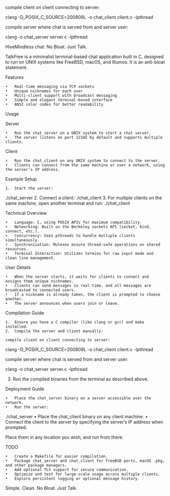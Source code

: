 compile client on client connecting to server:

clang -D_POSIX_C_SOURCE=200809L -o chat_client client.c -lpthread


compile server where chat is served from and server user:

clang -o chat_server server.c -lpthread


HiveMindless chat: No Bloat. Just Talk.

TalkFree is a minimalist terminal-based chat application built in C, designed to run on UNIX systems like FreeBSD, macOS, and Illumos. It is an anti-bloat statement.

Features

	•	Real-time messaging via TCP sockets
	•	Unique nicknames for each user
	•	Multi-client support with broadcast messaging
	•	Simple and elegant terminal-based interface
	•	ANSI color codes for better readability

Usage

Server

	•	Run the chat_server on a UNIX system to start a chat server.
	•	The server listens on port 12345 by default and supports multiple clients.

Client

	•	Run the chat_client on any UNIX system to connect to the server.
	•	Clients can connect from the same machine or over a network, using the server’s IP address.

Example Setup

	1.	Start the server:
./chat_server
	2.	Connect a client:
./chat_client
	3.	For multiple clients on the same machine, open another terminal and run:
./chat_client

Technical Overview

	•	Language: C, using POSIX APIs for maximum compatibility.
	•	Networking: Built on the Berkeley sockets API (socket, bind, connect, etc.).
	•	Concurrency: Uses pthreads to handle multiple clients simultaneously.
	•	Synchronization: Mutexes ensure thread-safe operations on shared resources.
	•	Terminal Interaction: Utilizes termios for raw input mode and clean line management.

User Details

	•	When the server starts, it waits for clients to connect and assigns them unique nicknames.
	•	Clients can send messages in real time, and all messages are broadcasted to connected users.
	•	If a nickname is already taken, the client is prompted to choose another.
	•	The server announces when users join or leave.

Compilation Guide

	1.	Ensure you have a C compiler (like clang or gcc) and make installed.
	2.	Compile the server and client manually:

	compile client on client connecting to server:
clang -D_POSIX_C_SOURCE=200809L -o chat_client client.c -lpthread


compile server where chat is served from and server user:

clang -o chat_server server.c -lpthread


3.	Run the compiled binaries from the terminal as described above.

Deployment Guide

	•	Place the chat_server binary on a server accessible over the network.
	•	Run the server:
./chat_server
	•	Place the chat_client binary on any client machine.
	•	Connect the client to the server by specifying the server’s IP address when prompted.

Place them in any location you wish, and run from there.

TODO

	•	Create a Makefile for easier compilation.
	•	Package chat_server and chat_client for FreeBSD ports, macOS .pkg, and other package managers.
	•	Add optional TLS support for secure communication.
	•	Optimize and test for large-scale usage across multiple clients.
	•	Explore persistent logging or optional message history.

Simple. Clean. No Bloat. Just Talk.
